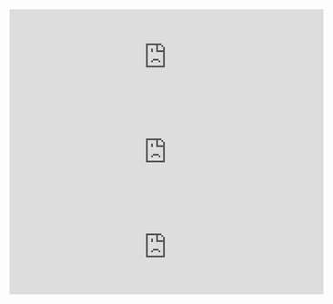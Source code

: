 <iframe height="167" frameborder="0" src="https://itch.io/embed/3363299" width="552"><a href="https://mightyandpowerfulgames.itch.io/mapgrid">MAPGrid - 3D Tilemap/World Builder for Unity by MightyAndPowerfulGames</a></iframe>

<iframe src="https://itch.io/embed/3394651" width="552" height="167" frameborder="0"><a href="https://mightyandpowerfulgames.itch.io/steampunk-pirates-extremely-early-access">Steampunk Pirates - Mechanics Prototype by MightyAndPowerfulGames</a></iframe>

<iframe width="552" height="167" frameborder="0" src="https://itch.io/embed/3375375"><a href="https://mightyandpowerfulgames.itch.io/assortment-of-pixel-characters-with-animations">Assortment of Pixel Characters with Animations by MightyAndPowerfulGames</a></iframe>
